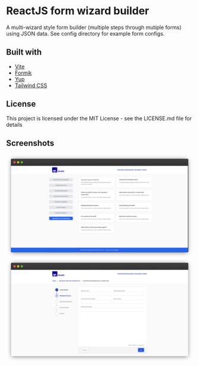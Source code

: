 # ReactJS form wizard builder

A multi-wizard style form builder (multiple steps through mutiple forms) using JSON data. See config directory for example form configs.

## Built with

- [Vite](https://vitejs.dev/)
- [Formik](https://formik.org/)
- [Yup](https://www.npmjs.com/package/yup)
- [Tailwind CSS](https://tailwindcss.com/)

## License

This project is licensed under the MIT License - see the LICENSE.md file for details

## Screenshots

<img src='/public/images/screenshot1.png' />
<img src='/public/images/screenshot2.png' />
